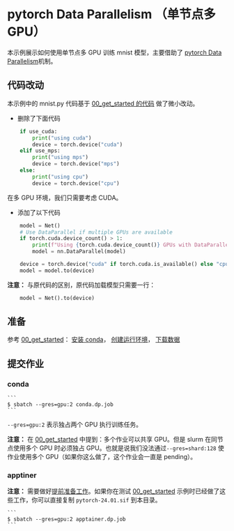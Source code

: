 # pytorch Data Parallelism （单节点多 GPU）

本示例展示如何使用单节点多 GPU 训练 mnist 模型，主要借助了 [pytorch Data Parallelism](https://pytorch.org/tutorials/beginner/blitz/data_parallel_tutorial.html)机制。

## 代码改动

本示例中的 mnist.py 代码基于 [00_get_started 的代码](../00_get_started/mnist.py) 做了微小改动。

* 删除了下面代码

```python
    if use_cuda:
        print("using cuda")
        device = torch.device("cuda")
    elif use_mps:
        print("using mps")
        device = torch.device("mps")
    else:
        print("using cpu")
        device = torch.device("cpu")
```

在多 GPU 环境，我们只需要考虑 CUDA。

* 添加了以下代码

```python
    model = Net()
    # Use DataParallel if multiple GPUs are available
    if torch.cuda.device_count() > 1:
        print(f"Using {torch.cuda.device_count()} GPUs with DataParallel")
        model = nn.DataParallel(model)

    device = torch.device("cuda" if torch.cuda.is_available() else "cpu")
    model = model.to(device)
```

**注意：** 与原代码的区别，原代码加载模型只需要一行：

```python
    model = Net().to(device)
```

## 准备

参考 [00_get_started](../00_get_started/README.md)：
[安装 conda](../00_get_started/README.md#conda-安装)，
[创建运行环境](../00_get_started/README.md#创建训练环境)，
[下载数据](../00_get_started/README.md#下载数据)

## 提交作业

### conda

    ```
    $ sbatch --gres=gpu:2 conda.dp.job
    ```

`--gres=gpu:2` 表示独占两个 GPU 执行训练任务。

**注意：** 在 [00_get_started](../00_get_started/README.md#提交作业共享-gpu-运行) 中提到：多个作业可以共享 GPU。但是 slurm 在同节点使用多个 GPU 时必须独占 GPU。也就是说我们没法通过`--gres=shard:128` 使作业使用多个 GPU（如果你这么做了，这个作业会一直是 pending）。

### apptiner

**注意：** 需要做好[提前准备工作](../00_get_started/README.md#提前准备)。如果你在测试 [00_get_started](../00_get_started/README.md) 示例时已经做了这些工作，你可以直接复制 `pytorch-24.01.sif` 到本目录。

    ```
    $ sbatch --gres=gpu:2 apptainer.dp.job
    ```
